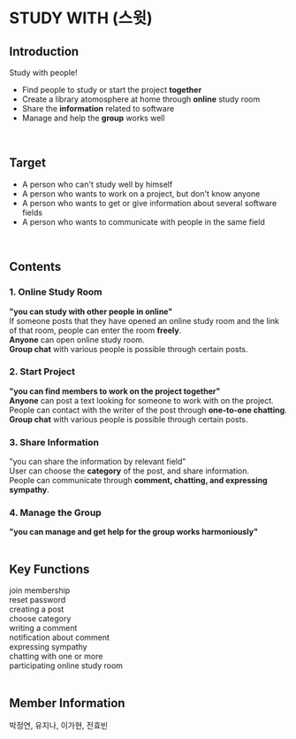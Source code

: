 # **STUDY WITH (스윗)**

## Introduction
Study with people!
- Find people to study or start the project **together**
- Create a library atomosphere at home through **online** study room
- Share the **information** related to software
- Manage and help the **group** works well
<br>

## Target
- A person who can't study well by himself
- A person who wants to work on a project, but don't know anyone
- A person who wants to get or give information about several software fields
- A person who wants to communicate with people in the same field
<br> 

## Contents
### 1. Online Study Room
**"you can study with other people in online"**<br>
If someone posts that they have opened an online study room and the link of that room, people can enter the room **freely**.<br>
**Anyone** can open online study room.<br>
**Group chat** with various people is possible through certain posts.

### 2. Start Project
**"you can find members to work on the project together"**<br>
**Anyone** can post a text looking for someone to work with on the project.<br>
People can contact with the writer of the post through **one-to-one chatting**.<br>
**Group chat** with various people is possible through certain posts.

### 3. Share Information
"you can share the information by relevant field"<br>
User can choose the **category** of the post, and share information.<br>
People can communicate through **comment, chatting, and expressing sympathy**.

### 4. Manage the Group
**"you can manage and get help for the group works harmoniously"**
<br><br>

## Key Functions
join membership<br>
reset password<br>
creating a post<br>
choose category<br>
writing a comment<br>
notification about comment<br>
expressing sympathy<br>
chatting with one or more<br>
participating online study room<br><br>

## Member Information
박정연, 유지나, 이가현, 전효빈
